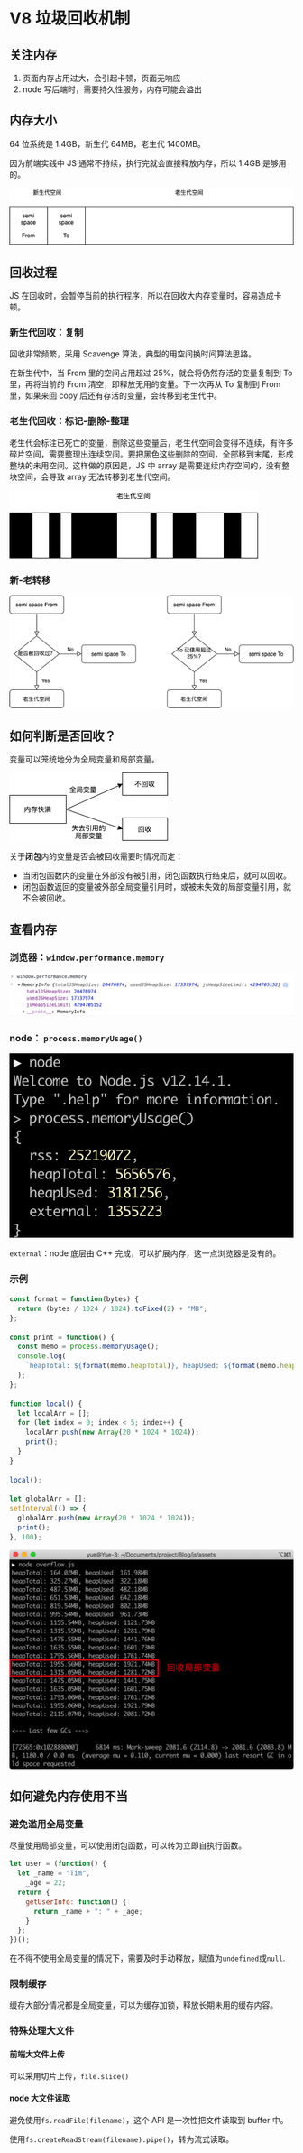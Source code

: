 # V8 垃圾回收机制

## 关注内存

1. 页面内存占用过大，会引起卡顿，页面无响应
2. node 写后端时，需要持久性服务，内存可能会溢出

## 内存大小

64 位系统是 1.4GB，新生代 64MB，老生代 1400MB。

因为前端实践中 JS 通常不持续，执行完就会直接释放内存，所以 1.4GB 是够用的。

![1](assets/1.png)

## 回收过程

JS 在回收时，会暂停当前的执行程序，所以在回收大内存变量时，容易造成卡顿。

### 新生代回收：复制

回收非常频繁，采用 Scavenge 算法，典型的用空间换时间算法思路。

在新生代中，当 From 里的空间占用超过 25%，就会将仍然存活的变量复制到 To 里，再将当前的 From 清空，即释放无用的变量。下一次再从 To 复制到 From 里，如果来回 copy 后还有存活的变量，会转移到老生代中。

### 老生代回收：标记-删除-整理

老生代会标注已死亡的变量，删除这些变量后，老生代空间会变得不连续，有许多碎片空间，需要整理出连续空间。要把黑色这些删除的空间，全部移到末尾，形成整块的未用空间。这样做的原因是，JS 中 array 是需要连续内存空间的，没有整块空间，会导致 array 无法转移到老生代空间。

![2](assets/2.png)

### 新-老转移

![3](assets/3.png)

## 如何判断是否回收？

变量可以笼统地分为全局变量和局部变量。

![4](assets/4.png)

关于**闭包**内的变量是否会被回收需要时情况而定：

- 当闭包函数内的变量在外部没有被引用，闭包函数执行结束后，就可以回收。
- 闭包函数返回的变量被外部全局变量引用时，或被未失效的局部变量引用，就不会被回收。

## 查看内存

### 浏览器：`window.performance.memory`

![image-20200324205754990](assets/image-20200324205754990.png)

### node： `process.memoryUsage()`

![image-20200324210151651](assets/image-20200324210151651.png)

`external`：node 底层由 C++ 完成，可以扩展内存，这一点浏览器是没有的。

### 示例

```js
const format = function(bytes) {
  return (bytes / 1024 / 1024).toFixed(2) + "MB";
};

const print = function() {
  const memo = process.memoryUsage();
  console.log(
    `heapTotal: ${format(memo.heapTotal)}, heapUsed: ${format(memo.heapUsed)}`
  );
};

function local() {
  let localArr = [];
  for (let index = 0; index < 5; index++) {
    localArr.push(new Array(20 * 1024 * 1024));
    print();
  }
}

local();

let globalArr = [];
setInterval(() => {
  globalArr.push(new Array(20 * 1024 * 1024));
  print();
}, 100);
```

![image-20200324211644077](assets/image-20200324211644077.png)

## 如何避免内存使用不当

### 避免滥用全局变量

尽量使用局部变量，可以使用闭包函数，可以转为立即自执行函数。

```js
let user = (function() {
  let _name = "Tim",
    _age = 22;
  return {
    getUserInfo: function() {
      return _name + ": " + _age;
    }
  };
})();
```

在不得不使用全局变量的情况下，需要及时手动释放，赋值为`undefined`或`null`.

### 限制缓存

缓存大部分情况都是全局变量，可以为缓存加锁，释放长期未用的缓存内容。

### 特殊处理大文件

#### 前端大文件上传

可以采用切片上传，`file.slice()`

#### node 大文件读取

避免使用`fs.readFile(filename)`，这个 API 是一次性把文件读取到 buffer 中。

使用`fs.createReadStream(filename).pipe()`，转为流式读取。
